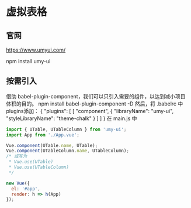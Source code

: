 # 虚拟表格

## 官网

<https://www.umyui.com/>

npm install umy-ui

## 按需引入

借助 babel-plugin-component，我们可以只引入需要的组件，以达到减小项目体积的目的。
npm install babel-plugin-component -D
然后，将 .babelrc 中plugins添加：
{
  "plugins": [
    [
      "component",
      {
        "libraryName": "umy-ui",
        "styleLibraryName": "theme-chalk"
      }
    ]
  ]
}
在 main.js 中

```javascript
import { UTable, UTableColumn } from 'umy-ui';
import App from './App.vue';

Vue.component(UTable.name, UTable);
Vue.component(UTableColumn.name, UTableColumn);
/* 或写为
 * Vue.use(UTable)
 * Vue.use(UTableColumn)
 */

new Vue({
  el: '#app',
  render: h => h(App)
});
```
